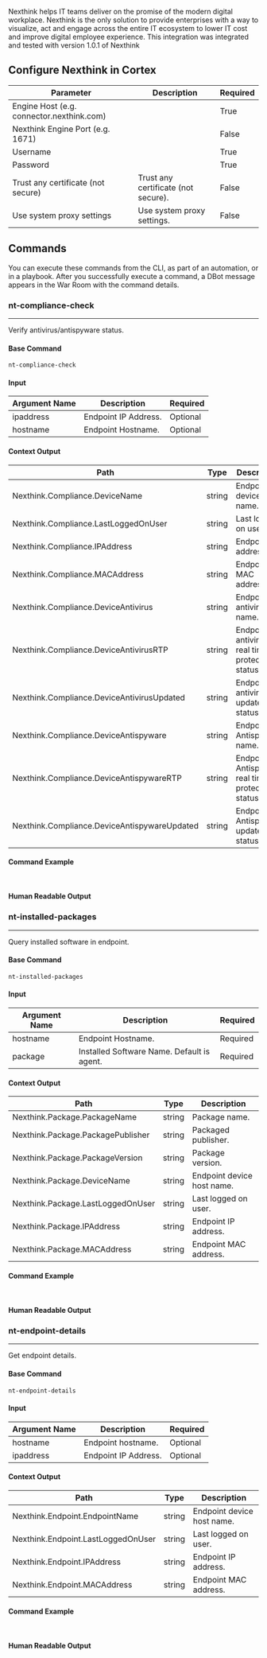 Nexthink helps IT teams deliver on the promise of the modern digital workplace. Nexthink is the only solution to provide enterprises with a way to visualize, act and engage across the entire IT ecosystem to lower IT cost and improve digital employee experience.
This integration was integrated and tested with version 1.0.1 of Nexthink

## Configure Nexthink in Cortex


| **Parameter** | **Description** | **Required** |
| --- | --- | --- |
| Engine Host (e.g. connector.nexthink.com) |  | True |
| Nexthink Engine Port (e.g. 1671) |  | False |
| Username |  | True |
| Password |  | True |
| Trust any certificate (not secure) | Trust any certificate \(not secure\). | False |
| Use system proxy settings | Use system proxy settings. | False |

## Commands

You can execute these commands from the CLI, as part of an automation, or in a playbook.
After you successfully execute a command, a DBot message appears in the War Room with the command details.

### nt-compliance-check

***
Verify antivirus/antispyware status.


#### Base Command

`nt-compliance-check`

#### Input

| **Argument Name** | **Description** | **Required** |
| --- | --- | --- |
| ipaddress | Endpoint IP Address. | Optional |
| hostname | Endpoint Hostname. | Optional |


#### Context Output

| **Path** | **Type** | **Description** |
| --- | --- | --- |
| Nexthink.Compliance.DeviceName | string | Endpoint device host name. |
| Nexthink.Compliance.LastLoggedOnUser | string | Last logged on user. |
| Nexthink.Compliance.IPAddress | string | Endpoint IP address. |
| Nexthink.Compliance.MACAddress | string | Endpoint MAC address. |
| Nexthink.Compliance.DeviceAntivirus | string | Endpoint antivirus name. |
| Nexthink.Compliance.DeviceAntivirusRTP | string | Endpoint antivirus real time protection status. |
| Nexthink.Compliance.DeviceAntivirusUpdated | string | Endpoint antivirus update status. |
| Nexthink.Compliance.DeviceAntispyware | string | Endpoint Antispyware name. |
| Nexthink.Compliance.DeviceAntispywareRTP | string | Endpoint Antispyware real time protection status. |
| Nexthink.Compliance.DeviceAntispywareUpdated | string | Endpoint Antispyware update status. |


#### Command Example

``` ```

#### Human Readable Output



### nt-installed-packages

***
Query installed software in endpoint.


#### Base Command

`nt-installed-packages`

#### Input

| **Argument Name** | **Description** | **Required** |
| --- | --- | --- |
| hostname | Endpoint Hostname. | Required |
| package | Installed Software Name. Default is agent. | Required |


#### Context Output

| **Path** | **Type** | **Description** |
| --- | --- | --- |
| Nexthink.Package.PackageName | string | Package name. |
| Nexthink.Package.PackagePublisher | string | Packaged publisher. |
| Nexthink.Package.PackageVersion | string | Package version. |
| Nexthink.Package.DeviceName | string | Endpoint device host name. |
| Nexthink.Package.LastLoggedOnUser | string | Last logged on user. |
| Nexthink.Package.IPAddress | string | Endpoint IP address. |
| Nexthink.Package.MACAddress | string | Endpoint MAC address. |


#### Command Example

``` ```

#### Human Readable Output



### nt-endpoint-details

***
Get endpoint details.


#### Base Command

`nt-endpoint-details`

#### Input

| **Argument Name** | **Description** | **Required** |
| --- | --- | --- |
| hostname | Endpoint hostname. | Optional |
| ipaddress | Endpoint IP Address. | Optional |


#### Context Output

| **Path** | **Type** | **Description** |
| --- | --- | --- |
| Nexthink.Endpoint.EndpointName | string | Endpoint device host name. |
| Nexthink.Endpoint.LastLoggedOnUser | string | Last logged on user. |
| Nexthink.Endpoint.IPAddress | string | Endpoint IP address. |
| Nexthink.Endpoint.MACAddress | string | Endpoint MAC address. |


#### Command Example

``` ```

#### Human Readable Output

